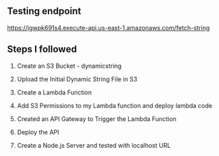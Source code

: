 
## Testing endpoint
https://jgwpk691s4.execute-api.us-east-1.amazonaws.com/fetch-string

## Steps I followed
1. Create an S3 Bucket - dynamicstring

2. Upload the Initial Dynamic String File in S3

3. Create a Lambda Function

4. Add S3 Permissions to my Lambda function and deploy lambda code

5. Created an API Gateway to Trigger the Lambda Function

6. Deploy the API

7. Create a Node.js Server and tested with localhost URL